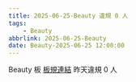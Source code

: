 ```yaml
---
title: 2025-06-25-Beauty 違規 0 人
tags:
    - Beauty
abbrlink: 2025-06-25-Beauty
date: Beauty-2025-06-25 12:00:00
---
```

Beauty 板 [板規連結](https://www.ptt.cc/bbs/Beauty/M.1630069980.A.84B.html)
昨天違規 0 人
